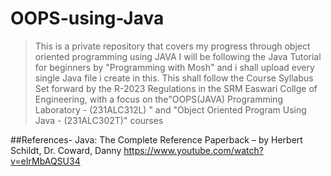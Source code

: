 # OOPS-using-Java
>This is a private repository that covers my progress through object oriented programming using JAVA
>I will be following the Java Tutorial for beginners by "Programming with Mosh" and i shall upload every single Java file i create in this.
>This shall follow the Course Syllabus Set forward by the R-2023 Regulations in the SRM Easwari Collge of Engineering, with a focus on the"OOPS(JAVA) Programming Laboratory - (231ALC312L) " and "Object Oriented Program Using Java - (231ALC302T)" courses

##References-
Java: The Complete Reference Paperback – by Herbert Schildt, Dr. Coward, Danny
https://www.youtube.com/watch?v=eIrMbAQSU34

